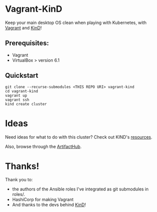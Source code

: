 # Vagrant-KinD

Keep your main desktop OS clean when playing with Kubernetes, with [Vagrant](https://www.vagrantup.com/) and [KinD](https://kind.sigs.k8s.io/)!

## Prerequisites:
* Vagrant
* VirtualBox > version 6.1

## Quickstart

```shell
git clone --recurse-submodules <THIS REPO URI> vagrant-kind
cd vagrant-kind
vagrant up
vagrant ssh
kind create cluster
```

# Ideas 
Need ideas for what to do with this cluster? Check out KIND's [resources](https://kind.sigs.k8s.io/docs/user/resources/).

Also, browse through the [ArtifactHub](https://artifacthub.io/).

# Thanks!

Thank you to:
* the authors of the Ansible roles I've integrated as git submodules in roles/.
* HashiCorp for making Vagrant
* And thanks to the devs behind [KinD](https://kind.sigs.k8s.io/)!

